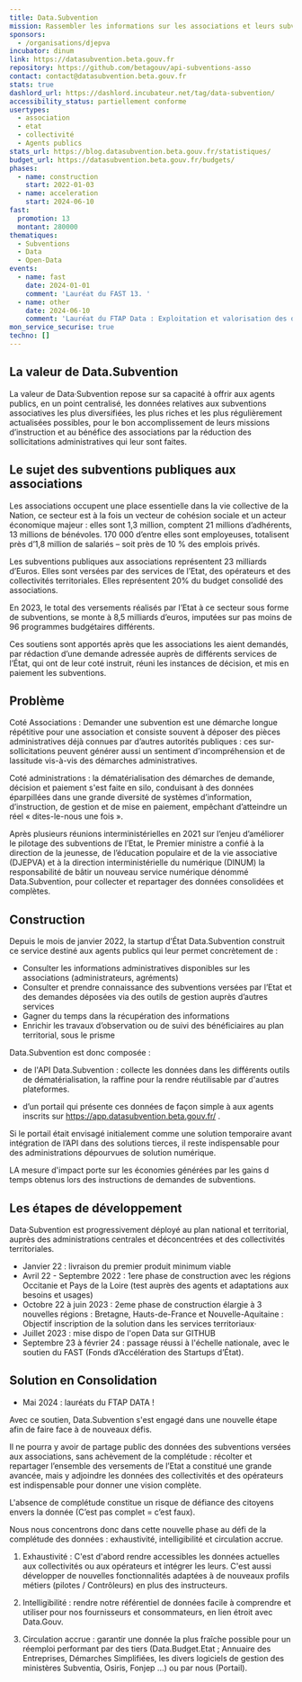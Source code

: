 ```yaml
---
title: Data.Subvention
mission: Rassembler les informations sur les associations et leurs subventions pour simplifier la vie des associations et des agents publics
sponsors:
  - /organisations/djepva
incubator: dinum
link: https://datasubvention.beta.gouv.fr
repository: https://github.com/betagouv/api-subventions-asso
contact: contact@datasubvention.beta.gouv.fr
stats: true
dashlord_url: https://dashlord.incubateur.net/tag/data-subvention/
accessibility_status: partiellement conforme
usertypes:
  - association
  - etat
  - collectivité
  - Agents publics
stats_url: https://blog.datasubvention.beta.gouv.fr/statistiques/
budget_url: https://datasubvention.beta.gouv.fr/budgets/
phases:
  - name: construction
    start: 2022-01-03
  - name: acceleration
    start: 2024-06-10
fast:
  promotion: 13
  montant: 280000
thematiques:
  - Subventions
  - Data
  - Open-Data
events:
  - name: fast
    date: 2024-01-01
    comment: 'Lauréat du FAST 13. '
  - name: other
    date: 2024-06-10
    comment: 'Lauréat du FTAP Data : Exploitation et valorisation des données'
mon_service_securise: true
techno: []
---
```

## La valeur de Data.Subvention

La valeur de Data‧Subvention repose sur sa capacité à offrir aux agents publics, en un point centralisé, les données relatives aux subventions associatives les plus diversifiées, les plus riches et les plus régulièrement actualisées possibles, pour le bon accomplissement de leurs missions d’instruction et au bénéfice des associations par la réduction des sollicitations administratives qui leur sont faites.

## Le sujet des subventions publiques aux associations

Les associations occupent une place essentielle dans la vie collective de la Nation, ce secteur est à la fois un vecteur de cohésion sociale et un acteur économique majeur : elles sont 1,3 million, comptent 21 millions d’adhérents, 13 millions de bénévoles. 170 000 d’entre elles sont employeuses, totalisent près d’1,8 million de salariés – soit près de 10 % des emplois privés.

Les subventions publiques aux associations représentent 23 milliards d’Euros. Elles sont versées par des services de l’Etat, des opérateurs et des collectivités territoriales. Elles représentent 20% du budget consolidé des associations. 

En 2023, le total des versements réalisés par l’Etat à ce secteur sous forme de subventions, se monte à 8,5 milliards d’euros, imputées sur pas moins de 96 programmes budgétaires différents.

Ces soutiens sont apportés après que les associations les aient demandés, par rédaction d’une demande adressée auprès de différents services de l’État, qui ont de leur coté instruit, réuni les instances de décision, et mis en paiement les subventions.

## Problème

Coté Associations : Demander une subvention est une démarche longue répétitive pour une association et consiste souvent à déposer des pièces administratives déjà connues par d’autres autorités publiques : ces sur-sollicitations peuvent générer aussi un sentiment d’incompréhension et de lassitude vis-à-vis des démarches administratives.

Coté administrations :  la dématérialisation des démarches de demande, décision et paiement s'est faite en silo, conduisant à des données éparpillées dans une grande diversité de systèmes d’information, d’instruction, de gestion et de mise en paiement, empêchant d’atteindre un réel « dites-le-nous une fois ».

Après plusieurs réunions interministérielles en 2021 sur l’enjeu d’améliorer le pilotage des subventions de l’Etat, le Premier ministre a confié à la direction de la jeunesse, de l’éducation populaire et de la vie associative (DJEPVA) et à la direction interministérielle du numérique (DINUM) la responsabilité de bâtir un nouveau service numérique dénommé Data.Subvention, pour collecter et repartager des données consolidées et complètes.


## Construction

Depuis le mois de janvier 2022, la startup d’État Data.Subvention construit ce service destiné aux agents publics qui leur permet concrètement de :

- Consulter les informations administratives disponibles sur les associations (administrateurs, agréments)
- Consulter et prendre connaissance des subventions versées par l’Etat  et des demandes déposées via des outils de gestion auprès d’autres services 
- Gagner du temps dans la récupération des informations
- Enrichir les travaux d’observation ou de suivi des bénéficiaires au plan territorial, sous le prisme

Data.Subvention est donc composée :

- de l'API Data.Subvention : collecte les données dans les différents outils de dématérialisation,  la raffine pour la rendre réutilisable par d'autres plateformes.

- d’un portail qui présente ces données de façon simple à aux agents inscrits sur https://app.datasubvention.beta.gouv.fr/ . 

Si le portail était envisagé initialement comme une solution temporaire avant intégration de l’API dans des solutions tierces, il reste indispensable pour des administrations dépourvues de solution numérique.

LA mesure d'impact porte sur les économies générées par les gains d temps obtenus lors des instructions de demandes de subventions.

## Les étapes de développement

Data‧Subvention est progressivement déployé au plan national et territorial, auprès des administrations centrales et déconcentrées et des collectivités territoriales.

- Janvier 22 : livraison du premier produit minimum viable 
- Avril 22 - Septembre 2022 : 1ere phase de construction avec les régions Occitanie et Pays de la Loire (test auprès des agents et adaptations aux besoins et usages)
- Octobre 22 à juin 2023 :  2eme phase de construction élargie à 3 nouvelles régions : Bretagne, Hauts-de-France et Nouvelle-Aquitaine : Objectif inscription de la solution dans les services territoriaux‧
- Juillet 2023 : mise dispo de l'open Data sur GITHUB
- Septembre 23 à février 24 : passage réussi à l'échelle nationale, avec le soutien du FAST (Fonds d’Accélération des Startups d’État).

## Solution en Consolidation

- Mai 2024 : lauréats du FTAP DATA !

Avec ce soutien, Data.Subvention s'est engagé dans une nouvelle étape afin de faire face à de nouveaux défis.

Il ne pourra y avoir de partage public des données des subventions versées aux associations, sans achèvement de la complétude : récolter et repartager l’ensemble des versements de l’Etat a constitué une grande avancée, mais y adjoindre les données des collectivités et des opérateurs est indispensable pour donner une vision complète.

L'absence de complétude constitue un risque de défiance des citoyens envers la donnée (C’est pas complet = c’est faux).

Nous nous concentrons donc dans cette nouvelle phase au défi de la complétude des données : exhaustivité, intelligibilité et circulation accrue.

1. Exhaustivité : C'est d'abord rendre accessibles les données actuelles aux collectivités ou aux opérateurs et intégrer les leurs. C'est aussi développer de nouvelles fonctionnalités adaptées à de nouveaux profils métiers (pilotes / Contrôleurs) en plus des instructeurs.

2. Intelligibilité : rendre notre référentiel de données facile à comprendre et utiliser pour nos fournisseurs et consommateurs,  en lien étroit avec Data.Gouv.

3. Circulation accrue : garantir une donnée la plus fraîche possible pour un réemploi performant par des tiers (Data.Budget.Etat ; Annuaire des Entreprises, Démarches Simplifiées, les divers logiciels de gestion des ministères Subventia, Osiris, Fonjep ...) ou par nous (Portail).
